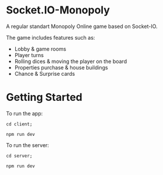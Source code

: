# Socket.IO-Monopoly

A regular standart Monopoly Online game based on Socket-IO.

The game includes features such as:

- Lobby & game rooms
- Player turns
- Rolling dices & moving the player on the board
- Properties purchase & house buildings
- Chance & Surprise cards

# Getting Started

To run the app:

```
cd client;

npm run dev
```

To run the server:

```
cd server;

npm run dev
```
